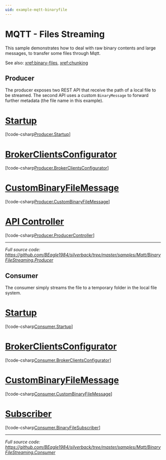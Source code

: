 ```yaml
---
uid: example-mqtt-binaryfile
---
```


# MQTT - Files Streaming

This sample demonstrates how to deal with raw binary contents and large messages, to transfer some files through Mqtt.

See also: <xref:binary-files>, <xref:chunking>

## Producer

The producer exposes two REST API that receive the path of a local file to be streamed. The second API uses a custom `BinaryMessage` to forward further metadata (the file name in this example).

# [Startup](#tab/producer-startup)
[!code-csharp[Producer.Startup](../../../samples/Mqtt/BinaryFileStreaming.Producer/Startup.cs)]
# [BrokerClientsConfigurator](#tab/producer-endpoints)
[!code-csharp[Producer.BrokerClientsConfigurator](../../../samples/Mqtt/BinaryFileStreaming.Producer/BrokerClientsConfigurator.cs)]
# [CustomBinaryFileMessage](#tab/producer-custom-message)
[!code-csharp[Producer.CustomBinaryFileMessage](../../../samples/Mqtt/BinaryFileStreaming.Producer/Messages/CustomBinaryMessage.cs)]
# [API Controller](#tab/producer-controller)
[!code-csharp[Producer.ProducerController](../../../samples/Mqtt/BinaryFileStreaming.Producer/Controllers/ProducerController.cs)]
***

_Full source code: https://github.com/BEagle1984/silverback/tree/master/samples/Mqtt/BinaryFileStreaming.Producer_

## Consumer

The consumer simply streams the file to a temporary folder in the local file system.

# [Startup](#tab/consumer-startup)
[!code-csharp[Consumer.Startup](../../../samples/Mqtt/BinaryFileStreaming.Consumer/Startup.cs)]
# [BrokerClientsConfigurator](#tab/consumer-endpoints)
[!code-csharp[Consumer.BrokerClientsConfigurator](../../../samples/Mqtt/BinaryFileStreaming.Consumer/BrokerClientsConfigurator.cs)]
# [CustomBinaryFileMessage](#tab/consumer-custom-message)
[!code-csharp[Consumer.CustomBinaryFileMessage](../../../samples/Mqtt/BinaryFileStreaming.Consumer/Messages/CustomBinaryMessage.cs)]
# [Subscriber](#tab/consumer-subscriber)
[!code-csharp[Consumer.BinaryFileSubscriber](../../../samples/Mqtt/BinaryFileStreaming.Consumer/Subscribers/BinaryFileSubscriber.cs)]
***

_Full source code: https://github.com/BEagle1984/silverback/tree/master/samples/Mqtt/BinaryFileStreaming.Consumer_
